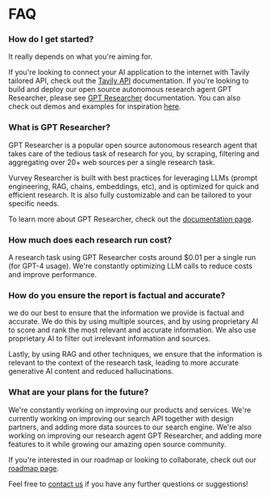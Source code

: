# FAQ

### How do I get started?
It really depends on what you're aiming for. 

If you're looking to connect your AI application to the internet with Tavily tailored API, check out the [Tavily API](https://docs.tavily.com/docs/tavily-api/introductionn) documentation. 
If you're looking to build and deploy our open source autonomous research agent GPT Researcher, please see [GPT Researcher](/docs/gpt-researcher/getting-started/introduction) documentation.
You can also check out demos and examples for inspiration [here](/docs/examples/examples).

### What is GPT Researcher?

GPT Researcher is a popular open source autonomous research agent that takes care of the tedious task of research for you, by scraping, filtering and aggregating over 20+ web sources per a single research task.

Vurvey Researcher is built with best practices for leveraging LLMs (prompt engineering, RAG, chains, embeddings, etc), and is optimized for quick and efficient research. It is also fully customizable and can be tailored to your specific needs.

To learn more about GPT Researcher, check out the [documentation page](/docs/gpt-researcher/getting-started/introduction).

### How much does each research run cost?

A research task using GPT Researcher costs around $0.01 per a single run (for GPT-4 usage). We're constantly optimizing LLM calls to reduce costs and improve performance. 

### How do you ensure the report is factual and accurate?

we do our best to ensure that the information we provide is factual and accurate. We do this by using multiple sources, and by using proprietary AI to score and rank the most relevant and accurate information. We also use proprietary AI to filter out irrelevant information and sources.

Lastly, by using RAG and other techniques, we ensure that the information is relevant to the context of the research task, leading to more accurate generative AI content and reduced hallucinations.

### What are your plans for the future?

We're constantly working on improving our products and services. We're currently working on improving our search API together with design partners, and adding more data sources to our search engine. We're also working on improving our research agent GPT Researcher, and adding more features to it while growing our amazing open source community.

If you're interested in our roadmap or looking to collaborate, check out our [roadmap page](https://trello.com/b/3O7KBePw/gpt-researcher-roadmap). 

Feel free to [contact us](mailto:assafelovic@gmail.com) if you have any further questions or suggestions!

